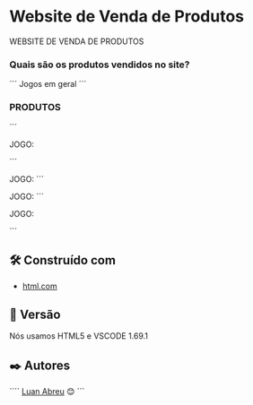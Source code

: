 # Website de Venda de Produtos

WEBSITE DE VENDA DE PRODUTOS
### Quais são os produtos vendidos no site?
´´´
Jogos em geral
´´´

### PRODUTOS

´´´

JOGO:

´´´

JOGO:
´´´

JOGO:
´´´

JOGO:

´´´

## 🛠️ Construído com
* [html.com]()


## 📌 Versão

Nós usamos HTML5 e VSCODE 1.69.1 

## ✒️ Autores
´´´´
[Luan Abreu](https://gist.github.com/luan18alencar) 😊
´´´
